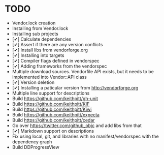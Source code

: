 # TODO

* Vendor.lock creation
* Installing from Vendor.lock
* Installing sub projects
* [✔] Calculate dependencies
* [✔] Assert if there are any version conflicts
* [✔] Install libs from vendorforge.org
* [✔] Installing into targets
* [✔] Compiler flags defined in vendorspec
* [✔] Adding frameworks from the vendorspec
* Multiple download sources. Vendorfile API exists, but it needs to be
  implemented into Vendor::API class
* [✔] Version deletion
* [✔] Installing a paticular version from http://vendorforge.org
* Multiple line support for descriptions
* Build https://github.com/keithpitt/gh-unit
* Build https://github.com/keithpitt/KIF
* Build https://github.com/keithpitt/Kiwi
* Build https://github.com/keithpitt/expecta
* Build https://github.com/keithpitt/cedar
* Go over https://twitter.com/github_objc and add libs from that
* [✔] Markdown support on descriptions
* Fix using local, git, and libraries with no manifest/vendorspec with
  the dependency graph
* Build DDProgressView
